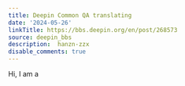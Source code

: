 ```yaml
---
title: Deepin Common QA translating
date: '2024-05-26'
linkTitle: https://bbs.deepin.org/en/post/268573
source: deepin_bbs
description:  hanzn-zzx 
disable_comments: true
---
```

Hi, I am a
